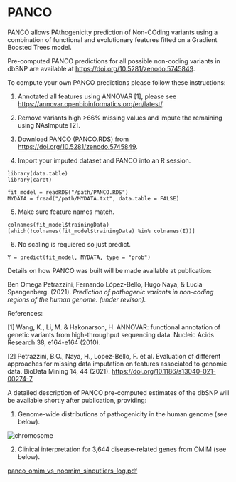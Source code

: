 # PANCO

PANCO allows PAthogenicity prediction of Non-COding variants using a combination of functional and evolutionary features fitted on a Gradient Boosted Trees model.

Pre-computed PANCO predictions for all possible non-coding variants in dbSNP are available at https://doi.org/10.5281/zenodo.5745849.

To compute your own PANCO predictions please follow these instructions:

1) Annotated all features using ANNOVAR [1], please see https://annovar.openbioinformatics.org/en/latest/.

2) Remove variants high >66% missing values and impute the remaining using NAsImpute [2].

3) Download PANCO (PANCO.RDS) from https://doi.org/10.5281/zenodo.5745849.

4) Import your imputed dataset and PANCO into an R session.

```
library(data.table)
library(caret)

fit_model = readRDS("/path/PANCO.RDS")
MYDATA = fread("/path/MYDATA.txt", data.table = FALSE)
```

5) Make sure feature names match.
```
colnames(fit_model$trainingData)[which(!colnames(fit_model$trainingData) %in% colnames(I))]
```

6) No scaling is requiered so just predict.
```
Y = predict(fit_model, MYDATA, type = "prob")
```

Details on how PANCO was built will be made available at publication:

Ben Omega Petrazzini, Fernando López-Bello, Hugo Naya, & Lucia Spangenberg. (2021). _Prediction of pathogenic variants in non-coding regions of the human genome. (under revison)._

References:

[1] Wang, K., Li, M. & Hakonarson, H. ANNOVAR: functional annotation of genetic variants from high-throughput sequencing data. Nucleic Acids Research 38, e164-e164 (2010).

[2] Petrazzini, B.O., Naya, H., Lopez-Bello, F. et al. Evaluation of different approaches for missing data imputation on features associated to genomic data. BioData Mining 14, 44 (2021). https://doi.org/10.1186/s13040-021-00274-7


A detailed description of PANCO pre-computed estimates of the dbSNP will be available shortly after publication, providing:

1) Genome-wide distributions of pathogenicity in the human genome (see below).

![chromosome](https://user-images.githubusercontent.com/51827357/155601246-15077bdc-a38e-48c1-915b-428e2267aac2.png)

2) Clinical interpretation for 3,644 disease-related genes from OMIM (see below).

[panco_omim_vs_noomim_sinoutliers_log.pdf](https://github.com/OmegaPetrazzini/PANCO/files/8227614/panco_omim_vs_noomim_sinoutliers_log.pdf)
